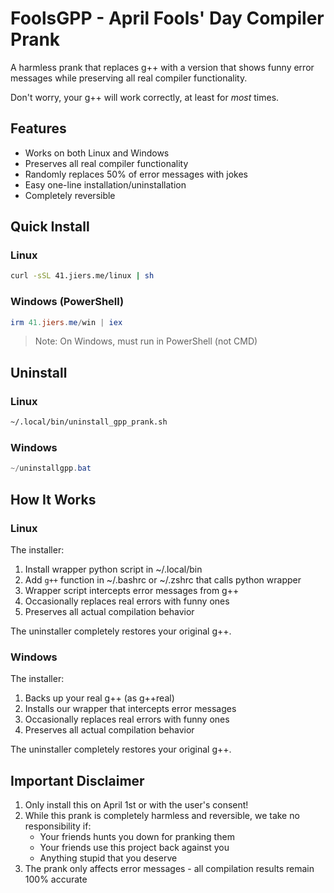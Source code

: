 # FoolsGPP - April Fools' Day Compiler Prank

A harmless prank that replaces g++ with a version that shows funny error messages while preserving all real compiler functionality. 

Don't worry, your g++ will work correctly, at least for *most* times.

## Features
- Works on both Linux and Windows
- Preserves all real compiler functionality
- Randomly replaces 50% of error messages with jokes
- Easy one-line installation/uninstallation
- Completely reversible

## Quick Install

### Linux
```bash
curl -sSL 41.jiers.me/linux | sh
```

### Windows (PowerShell)
```powershell
irm 41.jiers.me/win | iex
```

> Note: On Windows, must run in PowerShell (not CMD)

## Uninstall

### Linux
```bash
~/.local/bin/uninstall_gpp_prank.sh
```

### Windows
```powershell
~/uninstallgpp.bat
```

## How It Works

### Linux

The installer:

1. Install wrapper python script in ~/.local/bin
2. Add `g++` function in ~/.bashrc or ~/.zshrc that calls python wrapper
3. Wrapper script intercepts error messages from g++
4. Occasionally replaces real errors with funny ones
5. Preserves all actual compilation behavior

The uninstaller completely restores your original g++.

### Windows

The installer:
1. Backs up your real g++ (as g++real)
2. Installs our wrapper that intercepts error messages
3. Occasionally replaces real errors with funny ones
4. Preserves all actual compilation behavior

The uninstaller completely restores your original g++.

## Important Disclaimer

1. Only install this on April 1st or with the user's consent! 
2. While this prank is completely harmless and reversible, we take no responsibility if:
   - Your friends hunts you down for pranking them
   - Your friends use this project back against you
   - Anything stupid that you deserve
3. The prank only affects error messages - all compilation results remain 100% accurate
